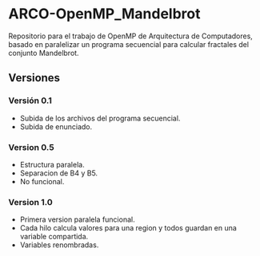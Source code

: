 # ARCO-OpenMP_Mandelbrot
Repositorio para el trabajo de OpenMP de Arquitectura de Computadores, basado en paralelizar un programa secuencial para calcular fractales del conjunto Mandelbrot.

## Versiones
### Versión 0.1
 - Subida de los archivos del programa secuencial.
 - Subida de enunciado.

### Version 0.5
 - Estructura paralela.
 - Separacion de B4 y B5.
 - No funcional.

### Version 1.0
 - Primera version paralela funcional.
 - Cada hilo calcula valores para una region y todos guardan en una variable compartida.
 - Variables renombradas.
